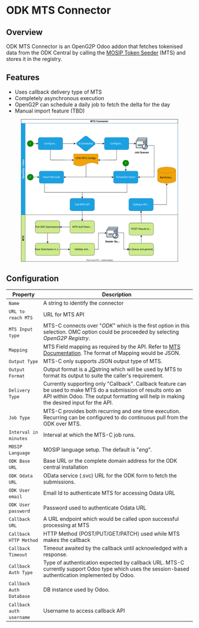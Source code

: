 # ODK MTS Connector

## Overview <a href="#overview" id="overview"></a>

ODK MTS Connector is an OpenG2P Odoo addon that fetches tokenised data from the ODK Central by calling the [MOSIP Token Seeder](https://app.gitbook.com/s/4EyCrLbFom7vj7UcMIUZ/integrations/mosip-token-seeder) (MTS) and stores it in the registry.

## Features <a href="#features-of-mts-c" id="features-of-mts-c"></a>

* Uses callback delivery type of MTS
* Completely asynchronous execution
* OpenG2P can schedule a daily job to fetch the delta for the day
* Manual import feature (TBD)

<figure><img src="../../.gitbook/assets/mosip-token-seeder-connector.svg" alt=""><figcaption></figcaption></figure>

## Configuration <a href="#input" id="input"></a>

| Property                 | Description                                                                                                                                                                                                 |
| ------------------------ | ----------------------------------------------------------------------------------------------------------------------------------------------------------------------------------------------------------- |
| `Name`                   | A string to identify the connector                                                                                                                                                                          |
| `URL to reach MTS`       | URL for MTS API                                                                                                                                                                                             |
| `MTS Input type`         | MTS-C connects over "_ODK_" which is the first option in this selection. OMC option could be proceeded by selecting _OpenG2P Registry_.                                                                     |
| `Mapping`                | MTS Field mapping as required by the API. Refer to [MTS Documentation](https://docs.mosip.io/1.2.0/integrations/mosip-token-seeder). The format of Mapping would be JSON.                                   |
| `Output Type`            | MTS-C only supports JSON output type of MTS.                                                                                                                                                                |
| `Output Format`          | Output format is a [JQ](https://stedolan.github.io/jq/)string which will be used by MTS to format its output to suite the caller's requirement.                                                             |
| `Delivery Type`          | Currently supporting only "Callback". Callback feature can be used to make MTS do a submission of results onto an API within Odoo. The output formatting will help in making the desired input for the API. |
| `Job Type`               | MTS-C provides both recurring and one time execution. Recurring can be configured to do continuous pull from the ODK over MTS.                                                                              |
| `Interval in minutes`    | Interval at which the MTS-C job runs.                                                                                                                                                                       |
| `MOSIP Language`         | MOSIP language setup. The default is "_eng_".                                                                                                                                                               |
| `ODK Base URL`           | Base URL or the complete domain address for the ODK central installation                                                                                                                                    |
| `ODK Odata URL`          | OData service (.svc) URL for the ODK form to fetch the submissions.                                                                                                                                         |
| `ODK User email`         | Email Id to authenticate MTS for accessing Odata URL                                                                                                                                                        |
| `ODK User password`      | Password used to authenticate Odata URL                                                                                                                                                                     |
| `Callback URL`           | A URL endpoint which would be called upon successful processing at MTS                                                                                                                                      |
| `Callback HTTP Method`   | HTTP Method (POST/PUT/GET/PATCH) used while MTS makes the callback                                                                                                                                          |
| `Callback Timeout`       | Timeout awaited by the callback until acknowledged with a response.                                                                                                                                         |
| `Callback Auth Type`     | Type of authentication expected by callback URL. MTS-C currently support Odoo type which uses the session-based authentication implemented by Odoo.                                                         |
| `Callback Auth Database` | DB instance used by Odoo.                                                                                                                                                                                   |
| `Callback auth username` | Username to access callback API                                                                                                                                                                             |
